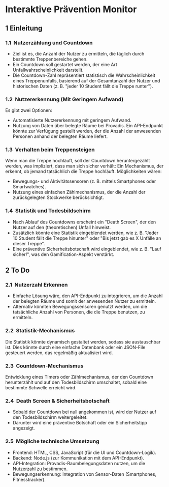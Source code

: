 # Interaktive Prävention Monitor
## 1&nbsp;Einleitung
### 1.1&nbsp;&nbsp;Nutzerzählung und Countdown
- Ziel ist es, die Anzahl der Nutzer zu ermitteln, die täglich durch bestimmte Treppenbereiche gehen.
- Ein Countdown soll gestartet werden, der eine Art Unfallwahrscheinlichkeit darstellt.
- Die Countdown-Zahl repräsentiert statistisch die Wahrscheinlichkeit eines Treppenunfalls, basierend auf der Gesamtanzahl der Nutzer und historischen Daten (z. B. "jeder 10&nbsp;Student fällt die Treppe runter").
### 1.2&nbsp;&nbsp;Nutzererkennung (Mit Geringem Aufwand)
Es gibt zwei Optionen:
- Automatisierte Nutzererkennung mit geringem Aufwand.
- Nutzung von Daten über belegte Räume bei Provadis. Ein API-Endpunkt könnte zur Verfügung gestellt
  werden, der die Anzahl der anwesenden Personen anhand der belegten Räume liefert.
### 1.3&nbsp;&nbsp;Verhalten beim Treppensteigen
Wenn man die Treppe hochläuft, soll der Countdown heruntergezählt werden, was impliziert, dass man sich sicher verhält: Ein Mechanismus, der erkennt, ob jemand tatsächlich die Treppe hochläuft.
Möglichkeiten wären:
- Bewegungs- und Aktivitätssensoren (z. B. mittels Smartphones oder Smartwatches).
- Nutzung eines einfachen Zählmechanismus, der die Anzahl der zurückgelegten Stockwerke berücksichtigt.
###  1.4&nbsp;&nbsp;Statistik und Todesbildschirm
- Nach Ablauf des Countdowns erscheint ein "Death Screen", der den Nutzer auf den (theoretischen) Unfall hinweist.
- Zusätzlich könnte eine Statistik eingeblendet werden, wie z. B. "Jeder 10&nbsp;Student fällt die Treppe hinunter" oder "Bis jetzt gab es X Unfälle an dieser Treppe".
- Eine präventive Sicherheitsbotschaft wird eingeblendet, wie z. B. "Lauf sicher!", was den Gamification-Aspekt verstärkt.
## 2&nbsp;To Do
### 2.1&nbsp;&nbsp;Nutzerzahl Erkennen
- Einfache Lösung wäre, den API-Endpunkt zu integrieren, um die Anzahl der belegten Räume und somit der anwesenden Nutzer zu ermitteln.
- Alternativ könnten Bewegungssensoren genutzt werden, um die tatsächliche Anzahl von Personen, die die Treppe benutzen, zu ermitteln.
### 2.2&nbsp;&nbsp;Statistik-Mechanismus
Die Statistik könnte dynamisch gestaltet werden, sodass sie austauschbar ist. Dies könnte durch eine einfache Datenbank oder ein JSON-File gesteuert werden, das regelmäßig aktualisiert wird.
### 2.3&nbsp;&nbsp;Countdown-Mechanismus
Entwicklung eines Timers oder Zählmechanismus, der den Countdown herunterzählt und auf den Todesbildschirm umschaltet, sobald eine bestimmte Schwelle erreicht wird.
### 2.4&nbsp;&nbsp;Death Screen & Sicherheitsbotschaft
- Sobald der Countdown bei null angekommen ist, wird der Nutzer auf den Todesbildschirm weitergeleitet.
- Darunter wird eine präventive Botschaft oder ein Sicherheitstipp angezeigt.
### 2.5&nbsp;&nbsp;Mögliche technische Umsetzung
- Frontend: HTML, CSS, JavaScript (für die UI und Countdown-Logik).
- Backend: Node.js (zur Kommunikation mit dem API-Endpunkt).
- API-Integration: Provadis-Raumbelegungsdaten nutzen, um die Nutzerzahl zu bestimmen.
- Bewegungserkennung: Integration von Sensor-Daten (Smartphones, Fitnesstracker).
